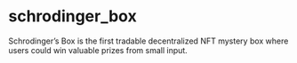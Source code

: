 # schrodinger_box
Schrodinger’s Box is the first tradable decentralized NFT mystery box where users could win valuable prizes from small input.  
